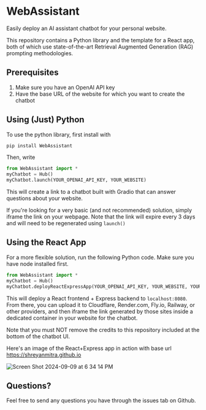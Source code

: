 # WebAssistant

Easily deploy an AI assistant chatbot for your personal website.

This repository contains a Python library and the template for a React app, both of which use state-of-the-art Retrieval Augmented Generation (RAG) prompting methodologies.

## Prerequisites
1. Make sure you have an OpenAI API key
2. Have the base URL of the website for which you want to create the chatbot

## Using (Just) Python

To use the python library, first install with

```bash
pip install WebAssistant
```

Then, write

```python
from WebAssistant import *
myChatbot = Hub()
myChatbot.launch(YOUR_OPENAI_API_KEY, YOUR_WEBSITE)
```

This will create a link to a chatbot built with Gradio that can answer questions about your website.

If you're looking for a very basic (and not recommended) solution, simply iframe the link on your webpage. Note that the link will expire every 3 days and will need to be regenerated using ``launch()``

## Using the React App
For a more flexible solution, run the following Python code. Make sure you have node installed first.

```python
from WebAssistant import *
myChatbot = Hub()
myChatbot.deployReactExpressApp(YOUR_OPENAI_API_KEY, YOUR_WEBSITE, YOUR_ROOT_DIRECTORY)
```

This will deploy a React frontend + Express backend to ``localhost:8080``. From there, you can upload it to Cloudflare, Render.com, Fly.io, Railway, or other providers, and then iframe the link generated by those sites inside a dedicated container in your website for the chatbot.

Note that you must NOT remove the credits to this repository included at the bottom of the chatbot UI.

Here's an image of the React+Express app in action with base url https://shreyanmitra.github.io

![Screen Shot 2024-09-09 at 6 34 14 PM](https://github.com/user-attachments/assets/aec2d7b2-a2cd-43bd-8227-3cacb77bb364)


## Questions?
Feel free to send any questions you have through the issues tab on Github.
